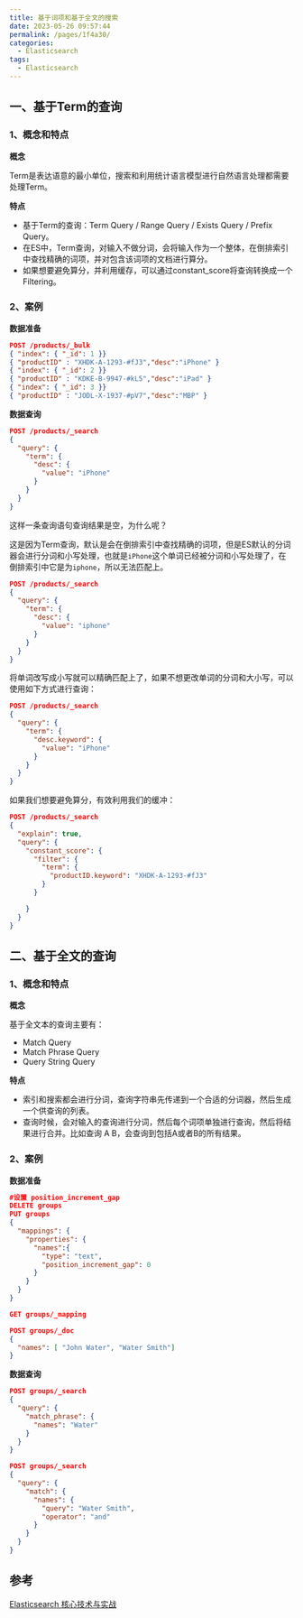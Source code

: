 ```yaml
---
title: 基于词项和基于全文的搜索
date: 2023-05-26 09:57:44
permalink: /pages/1f4a30/
categories:
  - Elasticsearch
tags:
  - Elasticsearch
---
```

## 一、基于Term的查询

### 1、概念和特点

**概念**

Term是表达语意的最小单位，搜索和利用统计语言模型进行自然语言处理都需要处理Term。

**特点**

- 基于Term的查询：Term Query / Range Query / Exists Query / Prefix Query。
- 在ES中，Term查询，对输入不做分词，会将输入作为一个整体，在倒排索引中查找精确的词项，并对包含该词项的文档进行算分。
- 如果想要避免算分，并利用缓存，可以通过constant_score将查询转换成一个Filtering。

### 2、案例

**数据准备**

```json
POST /products/_bulk
{ "index": { "_id": 1 }}
{ "productID" : "XHDK-A-1293-#fJ3","desc":"iPhone" }
{ "index": { "_id": 2 }}
{ "productID" : "KDKE-B-9947-#kL5","desc":"iPad" }
{ "index": { "_id": 3 }}
{ "productID" : "JODL-X-1937-#pV7","desc":"MBP" }
```

**数据查询**

```json
POST /products/_search
{
  "query": {
    "term": {
      "desc": {
        "value": "iPhone"
      }
    }
  }
}
```

这样一条查询语句查询结果是空，为什么呢？

这是因为Term查询，默认是会在倒排索引中查找精确的词项，但是ES默认的分词器会进行分词和小写处理，也就是`iPhone`这个单词已经被分词和小写处理了，在倒排索引中它是为`iphone`，所以无法匹配上。

```json
POST /products/_search
{
  "query": {
    "term": {
      "desc": {
        "value": "iphone"
      }
    }
  }
}
```

将单词改写成小写就可以精确匹配上了，如果不想更改单词的分词和大小写，可以使用如下方式进行查询：

```json
POST /products/_search
{
  "query": {
    "term": {
      "desc.keyword": {
        "value": "iPhone"
      }
    }
  }
}
```

如果我们想要避免算分，有效利用我们的缓冲：

```json
POST /products/_search
{
  "explain": true,
  "query": {
    "constant_score": {
      "filter": {
        "term": {
          "productID.keyword": "XHDK-A-1293-#fJ3"
        }
      }

    }
  }
}
```

## 二、基于全文的查询

### 1、概念和特点

**概念**

基于全文本的查询主要有：

- Match Query
- Match Phrase Query
- Query String Query

**特点**

- 索引和搜索都会进行分词，查询字符串先传递到一个合适的分词器，然后生成一个供查询的列表。
- 查询时候，会对输入的查询进行分词，然后每个词项单独进行查询，然后将结果进行合并。比如查询 A B，会查询到包括A或者B的所有结果。

### 2、案例

**数据准备**

```json
#设置 position_increment_gap
DELETE groups
PUT groups
{
  "mappings": {
    "properties": {
      "names":{
        "type": "text",
        "position_increment_gap": 0
      }
    }
  }
}

GET groups/_mapping

POST groups/_doc
{
  "names": [ "John Water", "Water Smith"]
}

```

**数据查询**

```json
POST groups/_search
{
  "query": {
    "match_phrase": {
      "names": "Water"
    }
  }
}

POST groups/_search
{
  "query": {
    "match": {
      "names": {
        "query": "Water Smith",
        "operator": "and"
      }
    }
  }
}
```

## 参考

[Elasticsearch 核心技术与实战](https://time.geekbang.org/course/intro/100030501?tab=catalog)